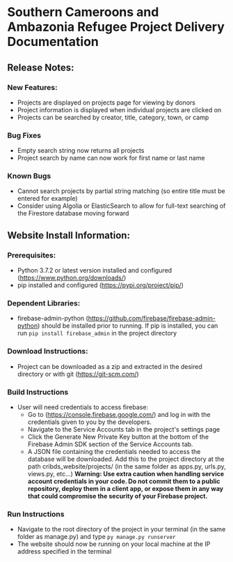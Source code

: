 # Southern Cameroons and Ambazonia Refugee Project Delivery Documentation

## Release Notes:
### New Features:
- Projects are displayed on projects page for viewing by donors
- Project information is displayed when individual projects are clicked on
- Projects can be searched by creator, title, category, town, or camp
### Bug Fixes
- Empty search string now returns all projects
- Project search by name can now work for first name or last name
### Known Bugs
- Cannot search projects by partial string matching (so entire title must be entered for example)
 - Consider using Algolia or ElasticSearch to allow for full-text searching of the Firestore database moving forward

## Website Install Information:
### Prerequisites:
- Python 3.7.2 or latest version installed and configured (https://www.python.org/downloads/)
- pip installed and configured (https://pypi.org/project/pip/)
### Dependent Libraries:
- firebase-admin-python (https://github.com/firebase/firebase-admin-python) should be installed prior to running. If pip is installed, you can run ```pip install firebase_admin``` in the project directory
### Download Instructions:
- Project can be downloaded as a zip and extracted in the desired directory or with git (https://git-scm.com/)
### Build Instructions
- User will need credentials to access firebase:
  - Go to (https://console.firebase.google.com/) and log in with the credentials given to you by the developers. 
  - Navigate to the Service Accounts tab in the project's settings page
  - Click the Generate New Private Key button at the bottom of the Firebase Admin SDK section of the Service Accounts tab.
  - A JSON file containing the credentials needed to access the database will be downloaded. Add this to the project directory at the path cribds_website/projects/ (in the same folder as apps.py, urls.py, views.py, etc...)
**Warning: Use extra caution when handling service account credentials in your code. Do not commit them to a public repository, deploy them in a client app, or expose them in any way that could compromise the security of your Firebase project.**
### Run Instructions
- Navigate to the root directory of the project in your terminal (in the same folder as manage.py) and type ```py manage.py runserver```
- The website should now be running on your local machine at the IP address specified in the terminal
